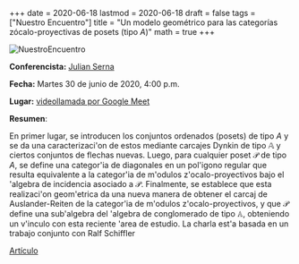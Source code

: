 +++
date      = 2020-06-18
lastmod   = 2020-06-18
draft     = false
tags      = ["Nuestro Encuentro"]
title     = "Un modelo geométrico para las categorías zócalo-proyectivas de posets (tipo $A$)"
math      = true
+++


![NuestroEncuentro](https://matematicas.netlify.app/img/NuestroEncuentro.png)

**Conferencista:** [Julian Serna](https://matematicas.netlify.app/authors/serna-r/)

**Fecha:** Martes 30 de junio de 2020, 4:00 p.m.

**Lugar:** [videollamada por Google Meet]()


**Resumen**:

En primer lugar, se introducen los conjuntos ordenados (posets) de tipo $A$ y se  da una caracterizaci\'on de estos mediante carcajes Dynkin  de tipo $\mathbb{A}$ y ciertos conjuntos de flechas nuevas. Luego, para cualquier poset $\mathcal{P}$ de tipo $A$, se define una categor\'ia  de diagonales en un pol\'igono regular que resulta equivalente a  la categor\'ia de m\'odulos z\'ocalo-proyectivos bajo el \'algebra de incidencia asociado a  $\mathcal{P}$.  Finalmente, se establece que esta realizaci\'on geom\'etrica da una nueva manera de obtener el carcaj de Auslander-Reiten de la categor\'ia de m\'odulos z\'ocalo-proyectivos, y que $\mathcal{P}$ define una sub\'algebra  del \'algebra de conglomerado  de tipo $\mathbb{A}$, obteniendo un v\'inculo con esta reciente \'area de estudio. La charla est\'a basada en un trabajo conjunto con Ralf Schiffler 

[Artículo](https://doi.org/10.1016/j.jpaa.2020.106436)


